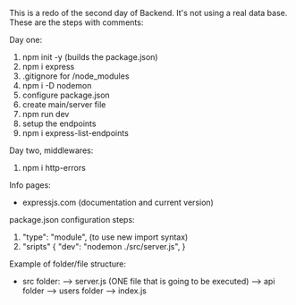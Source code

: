 This is a redo of the second day of Backend. It's not using a real data base. These are the steps with comments:

Day one:

1. npm init -y (builds the package.json)
2. npm i express
3. .gitignore for /node_modules
4. npm i -D nodemon
5. configure package.json
6. create main/server file
7. npm run dev
8. setup the endpoints
9. npm i express-list-endpoints

Day two, middlewares:

1. npm i http-errors

Info pages:

- expressjs.com (documentation and current version)

package.json configuration steps:

1. "type": "module", (to use new import syntax)
2. "sripts" {
   "dev": "nodemon ./src/server.js",
   }

Example of folder/file structure:

- src folder:
  --> server.js (ONE file that is going to be executed)
  --> api folder
  --> users folder
  --> index.js
